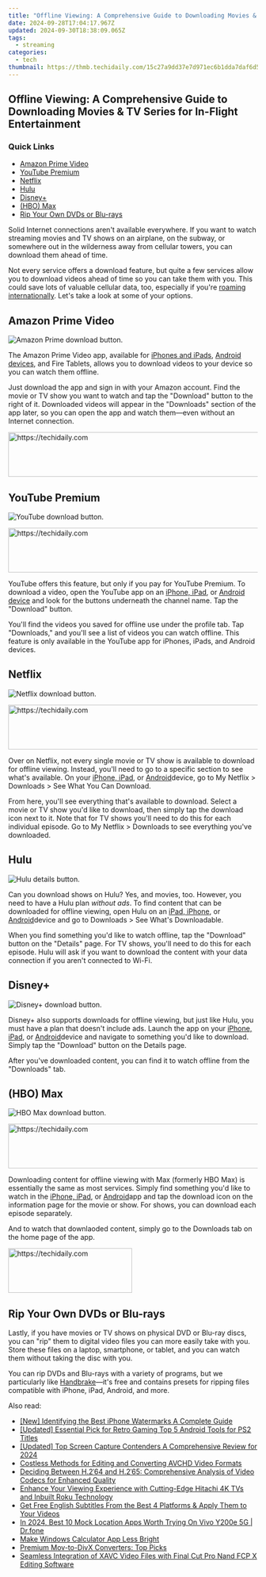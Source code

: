 ```yaml
---
title: "Offline Viewing: A Comprehensive Guide to Downloading Movies & TV Series for In-Flight Entertainment"
date: 2024-09-28T17:04:17.967Z
updated: 2024-09-30T18:38:09.065Z
tags:
  - streaming
categories:
  - tech
thumbnail: https://thmb.techidaily.com/15c27a9dd37e7d971ec6b1dda7daf6d5203783d6fa46bb3c8b563de8f86481fa.jpg
---
```


## Offline Viewing: A Comprehensive Guide to Downloading Movies & TV Series for In-Flight Entertainment

### Quick Links

* [Amazon Prime Video](https://youtube-clips.techidaily.com/unlocking-youtube-sounds-through-screen-capture/)
* [YouTube Premium](https://howto.techidaily.com/intel-elevates-processing-power-with-new-optical-connectivity-standard-delivering-up-to-4tbps-data-transfer-rate-for-chiplets/)
* [Netflix](https://instagram-video-files.techidaily.com/new-in-2024-7-proven-strategies-for-astonishing-ig-films/)
* [Hulu](https://some-techniques.techidaily.com/in-2024-front-seat-escapades-beyond-athletic-viewing/)
* [Disney+](https://youtube-clips.techidaily.com/cutting-edge-professional-guide-to-youtube-editing/)
* [(HBO) Max](https://www.howtogeek.com/262480/how-to-download-movies-and-tv-shows-to-watch-them-on-an-airplane-or-anywhere-else-offline/#hbo-max)
* [Rip Your Own DVDs or Blu-rays](https://fake-location.techidaily.com/best-10-mock-location-apps-worth-trying-on-vivo-x90s-drfone-by-drfone-virtual-android/)

 Solid Internet connections aren't available everywhere. If you want to watch streaming movies and TV shows on an airplane, on the subway, or somewhere out in the wilderness away from cellular towers, you can download them ahead of time.

 Not every service offers a download feature, but quite a few services allow you to download videos ahead of time so you can take them with you. This could save lots of valuable cellular data, too, especially if you're [roaming internationally](https://snapchat-videos.techidaily.com/new-in-2024-how-to-create-snapchat-lenses-easily-2-methods/). Let's take a look at some of your options.

##  Amazon Prime Video

![Amazon Prime download button.](https://static1.howtogeekimages.com/wordpress/wp-content/uploads/2024/04/2024-04-26_16-27-05.png) 

 The Amazon Prime Video app, available for [iPhones and iPads](https://www.anrdoezrs.net/links/3607085/type/dlg/sid/UUhtgUeUpU218295/https://itunes.apple.com/us/app/amazon-video/id545519333?mt=8), [Android devices](https://www.anrdoezrs.net/links/3607085/type/dlg/sid/UUhtgUeUpU218295/https://play.google.com/store/apps/details?id=com.amazon.avod.thirdpartyclient&hl=en), and Fire Tablets, allows you to download videos to your device so you can watch them offline.

 Just download the app and sign in with your Amazon account. Find the movie or TV show you want to watch and tap the "Download" button to the right of it. Downloaded videos will appear in the "Downloads" section of the app later, so you can open the app and watch them—even without an Internet connection.

<!-- affiliate ads begin -->
<a href="https://ephamedtechinc.pxf.io/c/5597632/2137202/26400" target="_top" id="2137202">
  <img src="//a.impactradius-go.com/display-ad/26400-2137202" border="0" alt="https://techidaily.com" width="728" height="90"/>
</a>
<img height="0" width="0" src="https://ephamedtechinc.pxf.io/i/5597632/2137202/26400" style="position:absolute;visibility:hidden;" border="0" />
<!-- affiliate ads end -->

##  YouTube Premium

![YouTube download button.](https://static1.howtogeekimages.com/wordpress/wp-content/uploads/2024/04/2024-04-26_16-37-51.png) 

<!-- affiliate ads begin -->
<a href="https://unicoeye.pxf.io/c/5597632/2148772/18498" target="_top" id="2148772">
  <img src="//a.impactradius-go.com/display-ad/18498-2148772" border="0" alt="https://techidaily.com" width="728" height="90"/>
</a>
<img height="0" width="0" src="https://unicoeye.pxf.io/i/5597632/2148772/18498" style="position:absolute;visibility:hidden;" border="0" />
<!-- affiliate ads end -->

 YouTube offers this feature, but only if you pay for YouTube Premium. To download a video, open the YouTube app on an [iPhone, iPad](https://www.anrdoezrs.net/links/3607085/type/dlg/sid/UUhtgUeUpU218295/https://itunes.apple.com/us/app/youtube/id544007664?mt=8), or [Android device](https://www.anrdoezrs.net/links/3607085/type/dlg/sid/UUhtgUeUpU218295/https://play.google.com/store/apps/details?id=com.google.android.youtube&hl=en) and look for the buttons underneath the channel name. Tap the "Download" button.

 You'll find the videos you saved for offline use under the profile tab. Tap "Downloads," and you'll see a list of videos you can watch offline. This feature is only available in the YouTube app for iPhones, iPads, and Android devices.

##  Netflix

![Netflix download button.](https://static1.howtogeekimages.com/wordpress/wp-content/uploads/2024/04/2024-04-26_16-31-58.png) 

<!-- affiliate ads begin -->
<a href="https://bluettius.sjv.io/c/5597632/2139123/17108" target="_top" id="2139123">
  <img src="//a.impactradius-go.com/display-ad/17108-2139123" border="0" alt="https://techidaily.com" width="728" height="90"/>
</a>
<img height="0" width="0" src="https://bluettius.sjv.io/i/5597632/2139123/17108" style="position:absolute;visibility:hidden;" border="0" />
<!-- affiliate ads end -->

 Over on Netflix, not every single movie or TV show is available to download for offline viewing. Instead, you'll need to go to a specific section to see what's available. On your [iPhone, iPad](https://apps.apple.com/us/app/netflix/id363590051), or [Android](https://www.anrdoezrs.net/links/3607085/type/dlg/sid/UUhtgUeUpU218295/https://play.google.com/store/apps/details?id=com.netflix.mediaclient&hl=en%5FUS&gl=US)device, go to My Netflix > Downloads > See What You Can Download.

 From here, you'll see everything that's available to download. Select a movie or TV show you'd like to download, then simply tap the download icon next to it. Note that for TV shows you'll need to do this for each individual episode. Go to My Netflix > Downloads to see everything you've downloaded.

##  Hulu

![Hulu details button.](https://static1.howtogeekimages.com/wordpress/wp-content/uploads/2024/04/2024-04-26_16-37-01.png) 

 Can you download shows on Hulu? Yes, and movies, too. However, you need to have a Hulu plan _without ads_. To find content that can be downloaded for offline viewing, open Hulu on an [iPad, iPhone](https://apps.apple.com/us/app/hulu-watch-tv-shows-movies/id376510438), or [Android](https://www.anrdoezrs.net/links/3607085/type/dlg/sid/UUhtgUeUpU218295/https://play.google.com/store/apps/details?id=com.hulu.plus&hl=en%5FUS&gl=US)device and go to Downloads > See What's Downloadable.

 When you find something you'd like to watch offline, tap the "Download" button on the "Details" page. For TV shows, you'll need to do this for each episode. Hulu will ask if you want to download the content with your data connection if you aren't connected to Wi-Fi.

##  Disney+

![Disney+ download button.](https://static1.howtogeekimages.com/wordpress/wp-content/uploads/2024/04/2024-04-26_16-26-26.png) 

 Disney+ also supports downloads for offline viewing, but just like Hulu, you must have a plan that doesn't include ads. Launch the app on your [iPhone, iPad](https://apps.apple.com/us/app/disney/id1446075923), or [Android](https://www.anrdoezrs.net/links/3607085/type/dlg/sid/UUhtgUeUpU218295/https://play.google.com/store/apps/details?id=com.disney.disneyplus&hl=en%5FUS&gl=US)device and navigate to something you'd like to download. Simply tap the "Download" button on the Details page.

 After you've downloaded content, you can find it to watch offline from the "Downloads" tab.

##  (HBO) Max

![HBO Max download button.](https://static1.howtogeekimages.com/wordpress/wp-content/uploads/2024/04/2024-04-26_16-30-36.png) 

<!-- affiliate ads begin -->
<a href="https://appsumo.8odi.net/c/5597632/2123733/7443" target="_top" id="2123733">
  <img src="//a.impactradius-go.com/display-ad/7443-2123733" border="0" alt="https://techidaily.com" width="728" height="90"/>
</a>
<img height="0" width="0" src="https://appsumo.8odi.net/i/5597632/2123733/7443" style="position:absolute;visibility:hidden;" border="0" />
<!-- affiliate ads end -->

 Downloading content for offline viewing with Max (formerly HBO Max) is essentially the same as most services. Simply find something you'd like to watch in the [iPhone, iPad](https://apps.apple.com/us/app/max-stream-hbo-tv-movies/id1666653815), or [Android](https://www.anrdoezrs.net/links/3607085/type/dlg/sid/UUhtgUeUpU218295/https://play.google.com/store/apps/details?id=com.wbd.stream&hl=en%5FUS&gl=US)app and tap the download icon on the information page for the movie or show. For shows, you can download each episode separately.

 And to watch that downlaoded content, simply go to the Downloads tab on the home page of the app.

<!-- affiliate ads begin -->
<a href="https://25home.pxf.io/c/5597632/2148633/16836" target="_top" id="2148633">
  <img src="//a.impactradius-go.com/display-ad/16836-2148633" border="0" alt="https://techidaily.com" width="250" height="90"/>
</a>
<img height="0" width="0" src="https://25home.pxf.io/i/5597632/2148633/16836" style="position:absolute;visibility:hidden;" border="0" />
<!-- affiliate ads end -->

##  Rip Your Own DVDs or Blu-rays

 Lastly, if you have movies or TV shows on physical DVD or Blu-ray discs, you can "rip" them to digital video files you can more easily take with you. Store these files on a laptop, smartphone, or tablet, and you can watch them without taking the disc with you.

 You can rip DVDs and Blu-rays with a variety of programs, but we particularly like [Handbrake](https://handbrake.fr/)—it's free and contains presets for ripping files compatible with iPhone, iPad, Android, and more.

<ins class="adsbygoogle"
     style="display:block"
     data-ad-format="autorelaxed"
     data-ad-client="ca-pub-7571918770474297"
     data-ad-slot="1223367746"></ins>

<ins class="adsbygoogle"
     style="display:block"
     data-ad-client="ca-pub-7571918770474297"
     data-ad-slot="8358498916"
     data-ad-format="auto"
     data-full-width-responsive="true"></ins>

<span class="atpl-alsoreadstyle">Also read:</span>
<div><ul>
<li><a href="https://some-knowledge.techidaily.com/new-identifying-the-best-iphone-watermarks-a-complete-guide/"><u>[New] Identifying the Best iPhone Watermarks A Complete Guide</u></a></li>
<li><a href="https://digital-screen-recording.techidaily.com/updated-essential-pick-for-retro-gaming-top-5-android-tools-for-ps2-titles/"><u>[Updated] Essential Pick for Retro Gaming Top 5 Android Tools for PS2 Titles</u></a></li>
<li><a href="https://screen-activity-recording.techidaily.com/updated-top-screen-capture-contenders-a-comprehensive-review-for-2024/"><u>[Updated] Top Screen Capture Contenders A Comprehensive Review for 2024</u></a></li>
<li><a href="https://media-tips.techidaily.com/costless-methods-for-editing-and-converting-avchd-video-formats/"><u>Costless Methods for Editing and Converting AVCHD Video Formats</u></a></li>
<li><a href="https://media-tips.techidaily.com/deciding-between-h264-and-h265-comprehensive-analysis-of-video-codecs-for-enhanced-quality/"><u>Deciding Between H.2ˈ64 and H.2ˈ65: Comprehensive Analysis of Video Codecs for Enhanced Quality</u></a></li>
<li><a href="https://tech-renaissance.techidaily.com/1722848067306-enhance-your-viewing-experience-with-cutting-edge-hitachi-4k-tvs-and-inbuilt-roku-technology/"><u>Enhance Your Viewing Experience with Cutting-Edge Hitachi 4K TVs and Inbuilt Roku Technology</u></a></li>
<li><a href="https://media-tips.techidaily.com/get-free-english-subtitles-from-the-best-4-platforms-and-apply-them-to-your-videos/"><u>Get Free English Subtitles From the Best 4 Platforms & Apply Them to Your Videos</u></a></li>
<li><a href="https://fake-location.techidaily.com/in-2024-best-10-mock-location-apps-worth-trying-on-vivo-y200e-5g-drfone-by-drfone-virtual-android/"><u>In 2024, Best 10 Mock Location Apps Worth Trying On Vivo Y200e 5G | Dr.fone</u></a></li>
<li><a href="https://win11-tips.techidaily.com/make-windows-calculator-app-less-bright/"><u>Make Windows Calculator App Less Bright</u></a></li>
<li><a href="https://media-tips.techidaily.com/premium-mov-to-divx-converters-top-picks/"><u>Premium Mov-to-DivX Converters: Top Picks</u></a></li>
<li><a href="https://media-tips.techidaily.com/seamless-integration-of-xavc-video-files-with-final-cut-pro-nand-fcp-x-editing-software/"><u>Seamless Integration of XAVC Video Files with Final Cut Pro Nand FCP X Editing Software</u></a></li>
</ul></div>

